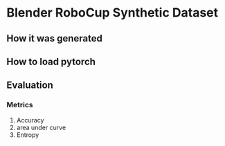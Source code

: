 # Blender RoboCup Synthetic Dataset


## How it was generated 


## How to load pytorch


## Evaluation 

### Metrics
1. Accuracy
2. area under curve
3. Entropy 


